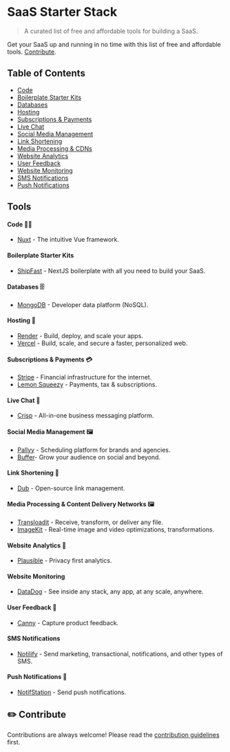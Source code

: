 # SaaS Starter Stack
> A curated list of free and affordable tools for building a SaaS.

Get your SaaS up and running in no time with this list of free and affordable tools. [Contribute](https://github.com/timb-103/saas-starter-stack?tab=readme-ov-file#%EF%B8%8F-contribute).

## Table of Contents
- [Code](https://github.com/timb-103/saas-starter-stack/README.md#code-)
- [Boilerplate Starter Kits](https://github.com/timb-103/saas-starter-stack/README.md#boilerplates-starter-kits)
- [Databases](https://github.com/timb-103/saas-starter-stack/README.md#databases-)
- [Hosting](https://github.com/timb-103/saas-starter-stack/README.md#hosting-)
- [Subscriptions & Payments](https://github.com/timb-103/saas-starter-stack/README.md#subscriptions--payments-)
- [Live Chat](https://github.com/timb-103/saas-starter-stack/README.md#live-chat-)
- [Social Media Management](https://github.com/timb-103/saas-starter-stack/README.md#social-media-management-)
- [Link Shortening](https://github.com/timb-103/saas-starter-stack/README.md#link-shortening-)
- [Media Processing & CDNs](https://github.com/timb-103/saas-starter-stack/README.md#media-processing--content-delivery-networks-%EF%B8%8F)
- [Website Analytics](https://github.com/timb-103/saas-starter-stack/README.md#website-analytics-)
- [User Feedback](https://github.com/timb-103/saas-starter-stack/README.md#user-feedback-)
- [Website Monitoring](https://github.com/timb-103/saas-starter-stack/README.md#website-monitoring-)
- [SMS Notifications](https://github.com/timb-103/saas-starter-stack/README.md#sms-notifications-)
- [Push Notifications](https://github.com/timb-103/saas-starter-stack/README.md#push-notifications-)

## Tools

#### Code 👨‍💻
- [Nuxt](https://nuxt.com) - The intuitive Vue framework.

#### Boilerplate Starter Kits
- [ShipFast](https://shipfa.st/) - NextJS boilerplate with all you need to build your SaaS.

#### Databases 🗄️
- [MongoDB](https://mongodb.com) - Developer data platform (NoSQL).

#### Hosting 💾
- [Render](https://render.com) - Build, deploy, and scale your apps.
- [Vercel](https://vercel.com) - Build, scale, and secure a faster, personalized web.

#### Subscriptions & Payments 💳
- [Stripe](https://stripe.com) - Financial infrastructure for the internet.
- [Lemon Squeezy](https://lemonsqueezy.com) - Payments, tax & subscriptions.

#### Live Chat 💬
- [Crisp](https://crisp.im) - All-in-one business messaging platform.

#### Social Media Management 🖼️
- [Pallyy](https://pallyy.com) - Scheduling platform for brands and agencies.
- [Buffer](https://buffer.com)- Grow your audience on social and beyond.

#### Link Shortening 🔗 
- [Dub](https://dub.co) - Open-source link management.

#### Media Processing & Content Delivery Networks 🖼️
- [Transloadit](https://transloadit.com) - Receive, transform, or deliver any file.
- [ImageKit](https://imagekit.io) - Real-time image and video optimizations, transformations.

#### Website Analytics 📶
- [Plausible](https://plausible.io) - Privacy first analytics.

#### Website Monitoring
- [DataDog](https://datadog.com) - See inside any stack, any app, at any scale, anywhere.

#### User Feedback 📢
- [Canny](https://canny.io) - Capture product feedback.

#### SMS Notifications
- [Notilify](https://notilify.com) - Send marketing, transactional, notifications, and other types of SMS.

#### Push Notifications 🚀
- [NotifStation](https://notifstation.com) - Send push notifications.


## ✏️ Contribute
Contributions are always welcome!
Please read the [contribution guidelines](contributing.md) first.

